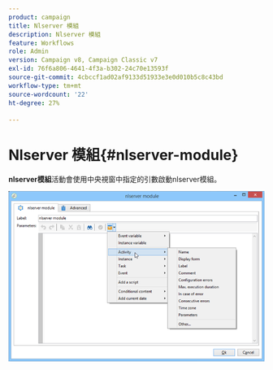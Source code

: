 ```yaml
---
product: campaign
title: Nlserver 模組
description: Nlserver 模組
feature: Workflows
role: Admin
version: Campaign v8, Campaign Classic v7
exl-id: 76f6a806-4641-4f3a-b302-24c70e13593f
source-git-commit: 4cbccf1ad02af9133d51933e3e0d010b5c8c43bd
workflow-type: tm+mt
source-wordcount: '22'
ht-degree: 27%

---
```


# Nlserver 模組{#nlserver-module}



**nlserver模組**&#x200B;活動會使用中央視窗中指定的引數啟動nlserver模組。

![](assets/nlserver_module_edit.png)
